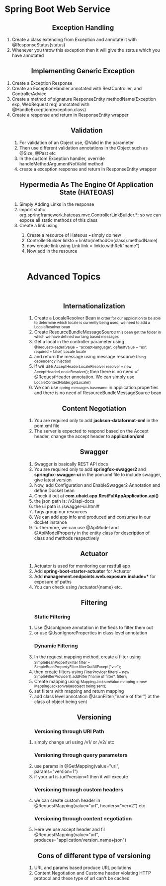 <h1>Spring Boot Web Service</h1>

<h2 align="center">Exception Handling</h2>
<ol>
    <li>Create a class extending from Exception and annotate it with @ResponseStatus(status)</li>
    <li>Whenever you throw this exception then it will give the status which you have annotated</li>
</ol>

<h2 align="center">Implementing Generic Exception</h2>
<ol>
    <li>Create a Exception Response</li>
    <li>Create an ExceptionHandler annotated with RestController, and ControllerAdvice </li>
    <li>Create a method of signature ResponseEntity<Object> methodName(Exception exp, WebRequest req) annotated with @HandleException(exception.class)</li>
    <li>Create a response and return in ResponseEntity wrapper</li>
</ol>

<h2 align="center">Validation</h2>
<ol>
    <li>For validation of an Object use, @Valid in the parameter</li>
    <li>Then use different validation annotations in the Object such as @Size, @Past etc</li>
    <li>In the custom Exception handler, override handleMethodArgumentNotValid method</li>
    <li>create a exception response and return in ResponseEntity wrapper</li>    
</ol>

<h2 align="center">Hypermedia As The Engine Of Application State (HATEOAS)</h2>
<ol>
    <li>Simply Adding Links in the response</li>
    <li>import static org.springframework.hateoas.mvc.ControllerLinkBuilder.*;
    so we can expose all static methods of this class</li>
    <li>Create a link using</li>
    <ol>
    	<li>Create a resource<Object> of Hateous ~simply do new</li>
    	<li>ControllerBuilder linkto = linkto(methodOn(class).methodName)</li>
    	<li>now create link using Link link = linkto.withRel("name")</li>
    	<li>Now add in the resource</li>
    </ol>
</ol>

<br>
<h1>Advanced Topics</h1>
<br>

<h2 align="center">Internationalization</h2>
<ol>
    <li>Create a LocaleResolver Bean <small>In order for our application to be able to determine which locale is currently being used, we need to add a LocaleResolver bean</small></li>
    <li>Create ResourceBundleMessageSource <small>this bean get the folder in which we have defined our lang based messages</small></li>
    <li>Get a local in the controller parameter using <small>@RequestHeader(value = "accept-language", defaultValue = "us", required = false) Locale locale</small></li>
    <li>and return the message using message resource <small>Using dependency injection</small></li>
    <li>If we use <small>AcceptHeaderLocaleResolver resolver = new AcceptHeaderLocaleResolver();
    </small> then there is no need of @RequestHeader annotation. We can simply use <small>LocaleContextHolder.getLocale()</small></li>
    <li>We can use <small>spring.messages.basename</small> in application.properties and there is no need of ResourceBundleMessageSource bean</li>
</ol>



<h2 align="center">Content Negotiation</h2>
<ol>
	<li>You are required only to add <strong>jackson-dataformat-xml</strong> in the pom.xml file</li>
	<li>The server is expected to respond based on the Accept header, change the accept header to <strong>application/xml</strong></li>	
</ol>

<h2 align="center">Swagger</h2>
<ol>
	<li>Swagger is basically REST API docs</li>
	<li>You are required only to add <strong>springfox-swagger2
	</strong> and <strong>springfox-swagger-ui</strong> in the pom.xml file to include swagger, give latest version</li>
	<li>Now, add Configuration and EnableSwagger2 Annotation and define Docket bean</li>	
	<li>Check it out at <strong>com.ubaid.app.RestFulAppApplication.api()</strong></li>
	<li>the json path is: /v2/api-docs</li>
	<li>the ui path is /swagger-ui.html#</li>
	<li>Tags group our resources</li>
	<li>We can add app info and produced and consumes in our docket instance</li>
	<li>furthermore, we can use @ApiModel and @ApiModelProperty in the entity class for description of class and methods respectively </li>	
</ol>

<h2 align="center">Actuator</h2>
<ol>
	<li>Actuator is used for monitoring our restfull app</li>
	<li>Add <strong>spring-boot-starter-actuator</strong> for Actuator</li>
	<li>Add <strong>management.endpoints.web.exposure.include=*</strong> for exposure of paths</li>
	<li>You can check using /actuator/{name} etc.</li>
</ol>


<h2 align="center">Filtering</h2>
<ol>
	<h3>Static Filtering</h3>
	<li>Use @JsonIgnore annotation in the fieds to filter them out</li>
	<li>or use @JsonIgnoreProperties in class level annotation</li>
	<h3>Dynamic Filtering</h3>
	<li>In the request mapping method, create a filter using <small>SimpleBeanPropertyFilter filter = SimpleBeanPropertyFilter.filterOutAllExcept("var");</small></li>
	<li>then create filters using <small>FilterProvider filters = new SimpleFilterProvider().addFilter("name of filter", filter);
	</small></li>
	<li>Create mapping using <small>MappingJacksonValue mapping = new MappingJacksonValue(object being sent);</small></li>
	<li>set filters with mapping and return mapping</li>
	<li>add class level annotation @JsonFilter("name of fiter") at the class of object being sent</li>
</ol>

<h2 align="center">Versioning</h2>
<ol>
	<h3>Versioning through URI Path</h3>
	<li>simply change url using /v1/ or /v2/ etc</li>
	<h3>Versioning through query parameters</h3>
	<li>use params in @GetMapping(value="url", params="version=1")</li>
	<li>if your url is /url?version=1 then it will execute</li>
	<h3>Versioning through custom headers</h3>
	<li>we can create custom header in @RequestMapping(value="url", headers="ver=2") etc</li>
	<h3>Versioning through content negotiation</h3>
	<li>Here we use accept header and fil @RequestMapping(value="url", produces="application/version_name+json")</li>
</ol>

<h2 align="center">Cons of different type of versioning</h2>
<ol>
	<li>URL and params based produce URL pollutions</li>
	<li>Content Negotiation and Custome header violating HTTP protocol and these type of url can't be cached</li>
</ol>
